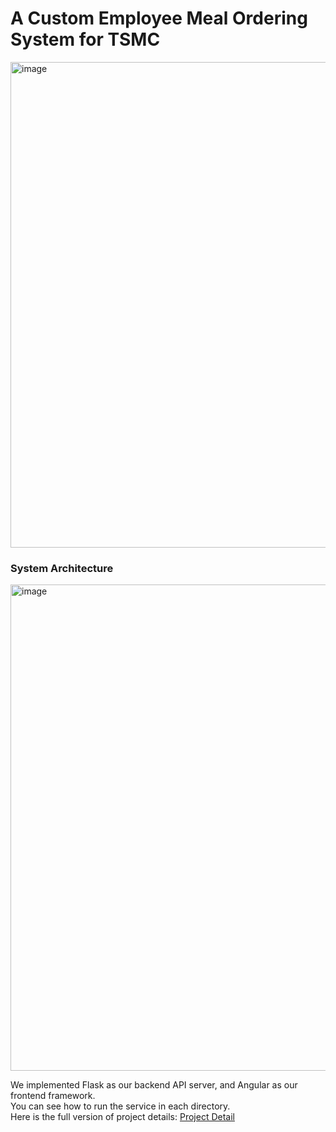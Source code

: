 # A Custom Employee Meal Ordering System for TSMC

<img width="777" alt="image" src="https://github.com/bosh-wang/meal_provider_2024/assets/96949018/1461cdb9-5e0e-45a6-b3ac-792d47e9209b">


### System Architecture
<img width="778" alt="image" src="https://github.com/bosh-wang/meal_provider_2024/assets/96949018/222dc084-6a76-4af9-9f41-f9dc83af799e">

We implemented Flask as our backend API server, and Angular as our frontend framework. <br>
You can see how to run the service in each directory.  <br>
Here is the full version of project details: [Project Detail](https://drive.google.com/file/d/1QXUj0UlQgdZDBc8utrI5ekUn6FWJg3TD/view?usp=drive_link)
